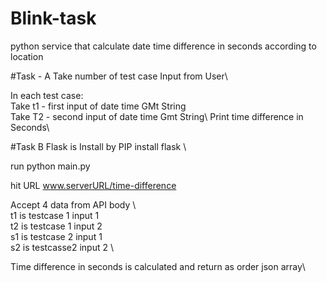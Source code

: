# Blink-task
python service that calculate date time difference in seconds according to location 


#Task - A 
Take number of test case  Input from User\

In each test case:\
Take t1 - first input of date time GMt String\
Take T2 - second input of date time Gmt String\ 
Print time difference in Seconds\

#Task B 
Flask is Install by PIP install flask \

run python main.py 

hit URL www.serverURL/time-difference

Accept 4 data from API body \  
t1  is testcase 1 input 1  \
t2 is testcase 1 input 2 \
s1 is testcase 2 input 1 \
s2 is testcasse2 input 2  \

Time difference in seconds is calculated and return as order json array\ 




